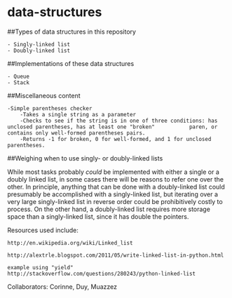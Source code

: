 data-structures
===============

##Types of data structures in this repository

    - Singly-linked list
    - Doubly-linked list
    
##Implementations of these data structures

    - Queue
    - Stack

##Miscellaneous content

    -Simple parentheses checker
        -Takes a single string as a parameter
        -Checks to see if the string is in one of three conditions: has unclosed parentheses, has at least one "broken"           paren, or contains only well-formed parentheses pairs. 
        -Returns -1 for broken, 0 for well-formed, and 1 for unclosed parentheses. 

##Weighing when to use singly- or doubly-linked lists

While most tasks probably *could* be implemented with either a single or a doubly linked list, in some cases there will be reasons to refer one over the other. In principle, anything that can be done with a doubly-linked list could presumably be accomplished with a singly-linked list, but iterating over a very large singly-linked list in reverse order could be prohibitively costly to process. On the other hand, a doubly-linked list requires more storage space than a singly-linked list, since it has double the pointers.  

Resources used include:

    http://en.wikipedia.org/wiki/Linked_list

    http://alextrle.blogspot.com/2011/05/write-linked-list-in-python.html
    
    example using "yield"
    http://stackoverflow.com/questions/280243/python-linked-list

Collaborators: Corinne, Duy, Muazzez
